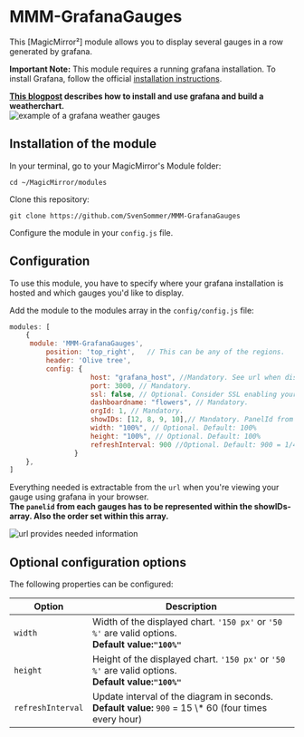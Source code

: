 # MMM-GrafanaGauges
This [MagicMirror²] module allows you to display several gauges in a row generated by grafana.

<b>Important Note:</b> This module requires a running grafana installation. To install Grafana, follow the official [installation instructions](http://docs.grafana.org/installation/).

<b>[This blogpost](http://www.robstechlog.com/2017/06/30/personal-weather-chart-module/) describes how to install and use grafana and build a weatherchart.</b><br>
![example of a grafana weather gauges](https://github.com/SvenSommer/MMM-GrafanaGauges/blob/master/MMM-GrafanaGauges.png?raw=true)

## Installation of the module

In your terminal, go to your MagicMirror's Module folder:
````
cd ~/MagicMirror/modules
````

Clone this repository:
````
git clone https://github.com/SvenSommer/MMM-GrafanaGauges
````

Configure the module in your `config.js` file.

## Configuration

To use this module, you have to specify where your grafana installation is hosted and which gauges you'd like to display.

Add the module to the modules array in the `config/config.js` file:
````javascript
modules: [
	{
	 module: 'MMM-GrafanaGauges',
		 position: 'top_right',   // This can be any of the regions.
         header: 'Olive tree',
		 config: {
					host: "grafana_host", //Mandatory. See url when displaying within grafana
					port: 3000, // Mandatory.
					ssl: false, // Optional. Consider SSL enabling your data. Default: false
					dashboardname: "flowers", // Mandatory.
					orgId: 1, // Mandatory.
					showIDs: [12, 8, 9, 10],// Mandatory. PanelId from the url.
					width: "100%", // Optional. Default: 100%
					height: "100%", // Optional. Default: 100%
					refreshInterval: 900 //Optional. Default: 900 = 1/4 hour
				}
	},
]
````

Everything needed is extractable from the <code>url</code> when you're viewing your gauge using grafana in your browser.<br>
<b>The <code>panelid</code> from each gauges has to be represented within the showIDs-array. Also the order set within this array.</b>

![url provides needed information](https://github.com/SvenSommer/MMM-GrafanaGauges/blob/master/url_explainend.png?raw=true)
## Optional configuration options

The following properties can be configured:


<table width="100%">
	<!-- why, markdown... -->
	<thead>
		<tr>
			<th>Option</th>
			<th width="100%">Description</th>
		</tr>
	<thead>
	<tbody>
		<tr>
			<td><code>width</code></td>
			<td>Width of the displayed chart. <code>'150 px'</code> or <code>'50 %'</code> are valid options.	<br><b>Default value:<code>"100%"</code></b></td>
		</tr>
		<tr>
			<td><code>height</code></td>
			<td>Height of the displayed chart. <code>'150 px'</code> or <code>'50 %'</code> are valid options.	<br><b>Default value:<code>"100%"</code></b></td>
		</tr>
			<tr>
			<td><code>refreshInterval</code></td>
			<td>Update interval of the diagram in seconds.
				<br><b>Default value:</b> <code>900</code>  = 15 \* 60 (four times every hour)
			</td>
		</tr>
	</tbody>
</table>
